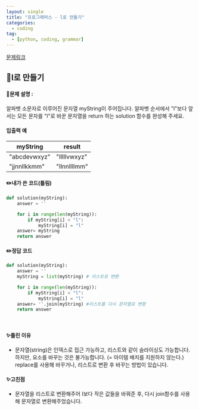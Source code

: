 ```yaml
---
layout: single
title: "프로그래머스 - l로 만들기"
categories: 
  - coding
tag:
  - [python, coding, grammar]
--- 
```

[문제링크](https://school.programmers.co.kr/learn/courses/30/lessons/181834)  

## 📌l로 만들기
#### 📖문제 설명 : 
알파벳 소문자로 이루어진 문자열 myString이 주어집니다. 알파벳 순서에서 "l"보다 앞서는 모든 문자를 "l"로 바꾼 문자열을 return 하는 solution 함수를 완성해 주세요.

#### 입출력 예  

|myString|result|
|---|---|
|"abcdevwxyz"|"lllllvwxyz"|
|"jjnnllkkmm"|"llnnllllmm"|

#### ✏️내가 쓴 코드(틀림)
```python
def solution(myString):
    answer = ''

    for i in range(len(myString)):
        if myString[i] < "l":
            myString[i] = "l"
    answer= myString
    return answer
```

#### ✏️정답 코드
```python
def solution(myString):
    answer = ''
    myString = list(myString) # 리스트로 변환

    for i in range(len(myString)):
        if myString[i] < "l":
            myString[i] = "l"
    answer= ''.join(myString) #리스트를 다시 문자열로 변환
    return answer
```

<br>

#### ✨틀린 이유
- 문자열(string)은 인덱스로 접근 가능하고, 리스트와 같이 슬라이싱도 가능합니다.
  하지만, 요소를 바꾸는 것은 불가능합니다. (= 아이템 배치를 지원하지 않는다.)
  replace를 사용해 바꾸거나, 리스트로 변환 후 바꾸는 방법이 있습니다. 

#### ✨고친점
- 문자열을 리스트로 변환해주어 l보다 작은 값들을 바꿔준 후, 다시 join함수를 사용해 문자열로 변환해주었습니다. 
